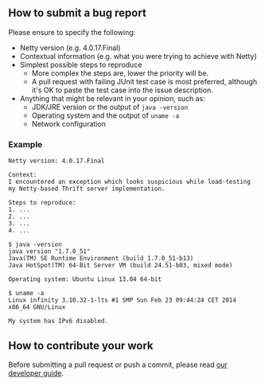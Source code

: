 ## How to submit a bug report

Please ensure to specify the following:

* Netty version (e.g. 4.0.17.Final)
* Contextual information (e.g. what you were trying to achieve with Netty)
* Simplest possible steps to reproduce
  * More complex the steps are, lower the priority will be.
  * A pull request with failing JUnit test case is most preferred, although it's OK to paste the test case into the issue description.
* Anything that might be relevant in your opinion, such as:
  * JDK/JRE version or the output of `java -version`
  * Operating system and the output of `uname -a`
  * Network configuration


### Example

```
Netty version: 4.0.17.Final

Context:
I encountered an exception which looks suspicious while load-testing my Netty-based Thrift server implementation.

Steps to reproduce:
1. ...
2. ...
3. ...
4. ...

$ java -version
java version "1.7.0_51"
Java(TM) SE Runtime Environment (build 1.7.0_51-b13)
Java HotSpot(TM) 64-Bit Server VM (build 24.51-b03, mixed mode)

Operating system: Ubuntu Linux 13.04 64-bit

$ uname -a
Linux infinity 3.10.32-1-lts #1 SMP Sun Feb 23 09:44:24 CET 2014 x86_64 GNU/Linux

My system has IPv6 disabled.
```

## How to contribute your work

Before submitting a pull request or push a commit, please read [our developer guide](https://netty.io/wiki/developer-guide.html).

